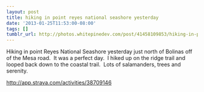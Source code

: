 ```yaml
---
layout: post
title: hiking in point reyes national seashore yesterday
date: '2013-01-25T11:53:00-08:00'
tags: []
tumblr_url: http://photos.whitepinedev.com/post/41458109853/hiking-in-point-reyes-national-seashore-yesterday
---
```

Hiking in point Reyes National Seashore yesterday just north of Bolinas off of the Mesa road.  It was a perfect day.  I hiked up on the ridge trail and looped back down to the coastal trail.  Lots of salamanders, trees and serenity.

http://app.strava.com/activities/38709146

